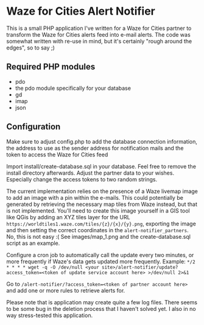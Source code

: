# Waze for Cities Alert Notifier

This is a small PHP application I've written for a Waze for Cities partner to transform the Waze for Cities alerts feed into e-mail alerts. The code was somewhat written with re-use in mind, but it's certainly "rough around the edges", so to say ;)

## Required PHP modules

* pdo
* the pdo module specifically for your database
* gd
* imap
* json

## Configuration

Make sure to adjust config.php to add the database connection information, the address to use as the sender address for notification mails and the token to access the Waze for Cities feed

Import install/create-database.sql in your database.
Feel free to remove the install directory afterwards.
Adjust the partner data to your wishes. Especially change the access tokens to two random strings.

The current implementation relies on the presence of a Waze livemap image to add an image with a pin within the e-mails.
This could potentially be generated by retrieving the necessary map tiles from Waze instead, but that is not implemented.
You'll need to create this image yourself in a GIS tool like QGis by adding an XYZ tiles layer for the URL `https://worldtiles1.waze.com/tiles/{z}/{x}/{y}.png`, exporting the image and then setting the correct coordinates in the `alert-notifier_partners`. No, this is not easy :(
See images/map_1.png and the create-database.sql script as an example.

Configure a cron job to automatically call the update every two minutes, or more frequently if Waze's data gets updated more frequently. Example:
`*/2 * * * * wget -q -O /dev/null <your site>/alert-notifier/update?access_token=<token of update service account here> >/dev/null 2>&1`

Go to `/alert-notifier/?access_token=<token of partner account here>` and add one or more rules to retrieve alerts for.

Please note that is application may create quite a few log files. There seems to be some bug in the deletion process that I haven't solved yet. I also in no way stress-tested this application.
